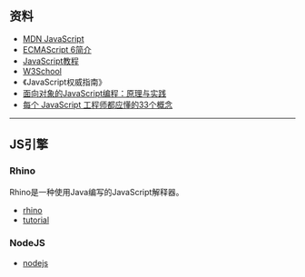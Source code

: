 ## 资料

- [MDN JavaScript](https://developer.mozilla.org/zh-CN/docs/Web/JavaScript)
- [ECMAScript 6简介](http://es6.ruanyifeng.com/#docs/intro)
- [JavaScript教程](http://www.liaoxuefeng.com/wiki/001434446689867b27157e896e74d51a89c25cc8b43bdb3000)
- [W3School](http://www.w3school.com.cn/)
- 《JavaScript权威指南》
- [面向对象的JavaScript编程：原理与实践](https://github.com/haitaoxin/jsoo/blob/master/README.md)
- [每个 JavaScript 工程师都应懂的33个概念](https://github.com/stephentian/33-js-concepts)

----
## JS引擎

### Rhino

Rhino是一种使用Java编写的JavaScript解释器。

- [rhino](https://github.com/mozilla/rhino)
- [tutorial](https://developer.mozilla.org/en-US/docs/Mozilla/Projects/Rhino/Embedding_tutorial)

### NodeJS

- [nodejs](https://nodejs.org/zh-cn/)
